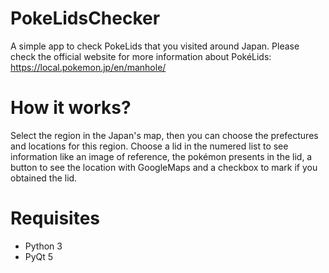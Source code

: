 # PokeLidsChecker

A simple app to check PokeLids that you visited around Japan. Please check the official website for more information about PokéLids: https://local.pokemon.jp/en/manhole/

# How it works?

Select the region in the Japan's map, then you can choose the prefectures and locations for this region.
Choose a lid in the numered list to see information like an image of reference, the pokémon presents in the lid, a button to see the location with GoogleMaps and a checkbox to mark if you obtained the lid.

# Requisites

- Python 3
- PyQt 5
